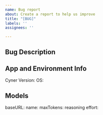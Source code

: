 ```yaml
---
name: Bug report
about: Create a report to help us improve
title: "[BUG]"
labels: ''
assignees: ''

---
```


## Bug Description
<!-- NOTE: from v0.0.18, you can submit a bug from the app by typing /bug, it'll open a window to github issue create, with the model info pre-filled -->


## App and Environment Info
Cyner Version: <!-- cyner --version -->
OS: <!-- macos/win -->

## Models <!-- get from /config or from ~/.cynering.json -->
baseURL:
name:
maxTokens:
reasoning effort:
